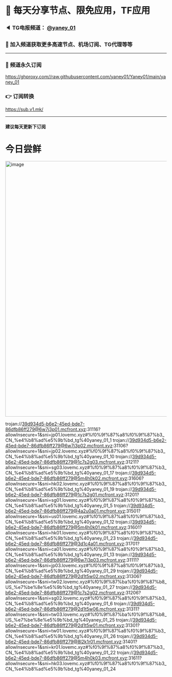 # 🚀 每天分享节点、限免应用，TF应用
### 🔈 TG电报频道： [@yaney_01](https://t.me/yaney_01) 
### 🔔 加入频道获取更多高速节点、机场订阅、TG代理等等  
***
### 🔗  频道永久订阅
   https://ghproxy.com//raw.githubusercontent.com/yaney01/Yaney01/main/yaney_01
### 👉  订阅转换
   https://sub.v1.mk/
***
#### 建议每天更新下订阅
# 今日尝鲜
<img width="798" alt="image" src="https://user-images.githubusercontent.com/53202722/201801443-4c6c4d75-b251-4f7c-a450-faf300104a1c.png">

trojan://39d934d5-b6e2-45ed-bde7-86dfb86ff279@6w7j3p01.mcfront.xyz:31116?allowInsecure=1&sni=jp01.lovemc.xyz#%f0%9f%87%a8%f0%9f%87%b3_CN_%e4%b8%ad%e5%9b%bd_tg%40yaney_01_1
trojan://39d934d5-b6e2-45ed-bde7-86dfb86ff279@6w7j3p02.mcfront.xyz:31106?allowInsecure=1&sni=jp02.lovemc.xyz#%f0%9f%87%a8%f0%9f%87%b3_CN_%e4%b8%ad%e5%9b%bd_tg%40yaney_01_10
trojan://39d934d5-b6e2-45ed-bde7-86dfb86ff279@1c7s2g03.mcfront.xyz:31211?allowInsecure=1&sni=sg03.lovemc.xyz#%f0%9f%87%a8%f0%9f%87%b3_CN_%e4%b8%ad%e5%9b%bd_tg%40yaney_01_17
trojan://39d934d5-b6e2-45ed-bde7-86dfb86ff279@5m4h0k02.mcfront.xyz:31606?allowInsecure=1&sni=hk02.lovemc.xyz#%f0%9f%87%a8%f0%9f%87%b3_CN_%e4%b8%ad%e5%9b%bd_tg%40yaney_01_19
trojan://39d934d5-b6e2-45ed-bde7-86dfb86ff279@1c7s2g01.mcfront.xyz:31201?allowInsecure=1&sni=sg01.lovemc.xyz#%f0%9f%87%a8%f0%9f%87%b3_CN_%e4%b8%ad%e5%9b%bd_tg%40yaney_01_5
trojan://39d934d5-b6e2-45ed-bde7-86dfb86ff279@4a2u0a01.mcfront.xyz:31501?allowInsecure=1&sni=us01.lovemc.xyz#%f0%9f%87%a8%f0%9f%87%b3_CN_%e4%b8%ad%e5%9b%bd_tg%40yaney_01_12
trojan://39d934d5-b6e2-45ed-bde7-86dfb86ff279@5m4h0k01.mcfront.xyz:31601?allowInsecure=1&sni=hk01.lovemc.xyz#%f0%9f%87%a8%f0%9f%87%b3_CN_%e4%b8%ad%e5%9b%bd_tg%40yaney_01_23
trojan://39d934d5-b6e2-45ed-bde7-86dfb86ff279@3d1c4a01.mcfront.xyz:31701?allowInsecure=1&sni=ca01.lovemc.xyz#%f0%9f%87%a8%f0%9f%87%b3_CN_%e4%b8%ad%e5%9b%bd_tg%40yaney_01_13
trojan://39d934d5-b6e2-45ed-bde7-86dfb86ff279@6w7j3p03.mcfront.xyz:31111?allowInsecure=1&sni=jp03.lovemc.xyz#%f0%9f%87%a8%f0%9f%87%b3_CN_%e4%b8%ad%e5%9b%bd_tg%40yaney_01_29
trojan://39d934d5-b6e2-45ed-bde7-86dfb86ff279@2d1t5w02.mcfront.xyz:31306?allowInsecure=1&sni=tw02.lovemc.xyz#%f0%9f%87%ba%f0%9f%87%b8_US_%e7%be%8e%e5%9b%bd_tg%40yaney_01_27
trojan://39d934d5-b6e2-45ed-bde7-86dfb86ff279@1c7s2g02.mcfront.xyz:31206?allowInsecure=1&sni=sg02.lovemc.xyz#%f0%9f%87%a8%f0%9f%87%b3_CN_%e4%b8%ad%e5%9b%bd_tg%40yaney_01_6
trojan://39d934d5-b6e2-45ed-bde7-86dfb86ff279@2d1t5w06.mcfront.xyz:31311?allowInsecure=1&sni=tw03.lovemc.xyz#%f0%9f%87%ba%f0%9f%87%b8_US_%e7%be%8e%e5%9b%bd_tg%40yaney_01_25
trojan://39d934d5-b6e2-45ed-bde7-86dfb86ff279@2d1t5w01.mcfront.xyz:31301?allowInsecure=1&sni=tw01.lovemc.xyz#%f0%9f%87%a8%f0%9f%87%b3_CN_%e4%b8%ad%e5%9b%bd_tg%40yaney_01_26
trojan://39d934d5-b6e2-45ed-bde7-86dfb86ff279@8l2k1r01.mcfront.xyz:31401?allowInsecure=1&sni=kr01.lovemc.xyz#%f0%9f%87%a8%f0%9f%87%b3_CN_%e4%b8%ad%e5%9b%bd_tg%40yaney_01_22
trojan://39d934d5-b6e2-45ed-bde7-86dfb86ff279@5m4h0k03.mcfront.xyz:31611?allowInsecure=1&sni=hk03.lovemc.xyz#%f0%9f%87%a8%f0%9f%87%b3_CN_%e4%b8%ad%e5%9b%bd_tg%40yaney_01_24

